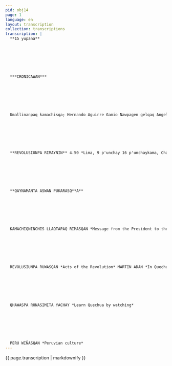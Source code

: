 ```yaml
---
pid: obj14
page: 1
language: en
layout: transcription
collection: transcriptions
transcription: |
  **15 yupana**
  
  
  
  
  
  
  
  ***CRONICAWAN***
  
  
  
  
  
  
  
  Umallinanpaq kamachisqa; Hernando Aguirre Gamio Nawpagen gelqaq Angel Avendaño — Mit'alipi llank'ana "LA CRONICA". Umalliq, gelgana wasi Andahuaylas k’ijllupi 1472 Lima llaqtapi Tiyanan: Paseo de la República: 291 yupanayuq isqon ñiqe patapi. Tel: 283460 Editorial Viru S.A., ruwasqan.
  
  
  
  
  
  
  
  **REVOLUSIUNPA RIMAYNIN** 4.50 *Lima, 9 p'unchay 16 p'unchaykama, Chajra Yapuy killa 1975***
  
  
  
  
  
  
  
  **QAYNAMANTA ASWAN PUKARASQ**A**
  
  
  
  
  
  
  
  KAMACHIQNINCHIS LLAQTAPAQ RIMASQAN *Message from the President to the People*
  
  
  
  
  
  
  
  REVOLUSIUNPA RUWASQAN *Acts of the Revolution* MARTIN ADAN *In Quechua version*
  
  
  
  
  
  
  
  QHAWASPA RUNASIMITA YACHAY *Learn Quechua by watching*
  
  
  
  
  
  
  
  PERU WIÑASQAN *Peruvian culture*
---
```


{{ page.transcription | markdownify }}
